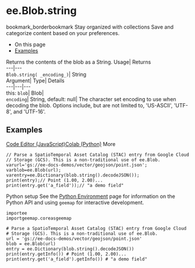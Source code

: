  
#  ee.Blob.string 
bookmark_borderbookmark Stay organized with collections  Save and categorize content based on your preferences.
  * On this page
  * [Examples](https://developers.google.com/earth-engine/apidocs/ee-blob-string#examples)


Returns the contents of the blob as a String. 
Usage| Returns  
---|---  
`Blob.string( _encoding_)`| String  
Argument| Type| Details  
---|---|---  
this: `blob`| Blob|   
`encoding`| String, default: null| The character set encoding to use when decoding the blob. Options include, but are not limited to, 'US-ASCII', 'UTF-8', and 'UTF-16'.  
## Examples
[Code Editor (JavaScript)](https://developers.google.com/earth-engine/apidocs/ee-blob-string#code-editor-javascript-sample)[Colab (Python)](https://developers.google.com/earth-engine/apidocs/ee-blob-string#colab-python-sample) More
```
// Parse a SpatioTemporal Asset Catalog (STAC) entry from Google Cloud
// Storage (GCS). This is a non-traditional use of ee.Blob.
varurl='gs://ee-docs-demos/vector/geojson/point.json';
varblob=ee.Blob(url);
varentry=ee.Dictionary(blob.string().decodeJSON());
print(entry);// Point (1.00, 2.00)...
print(entry.get('a_field'));// "a demo field"
```
Python setup
See the [ Python Environment](https://developers.google.com/earth-engine/guides/python_install) page for information on the Python API and using `geemap` for interactive development.
```
importee
importgeemap.coreasgeemap
```
```
# Parse a SpatioTemporal Asset Catalog (STAC) entry from Google Cloud
# Storage (GCS). This is a non-traditional use of ee.Blob.
url = 'gs://ee-docs-demos/vector/geojson/point.json'
blob = ee.Blob(url)
entry = ee.Dictionary(blob.string().decodeJSON())
print(entry.getInfo()) # Point (1.00, 2.00)...
print(entry.get('a_field').getInfo()) # "a demo field"
```


